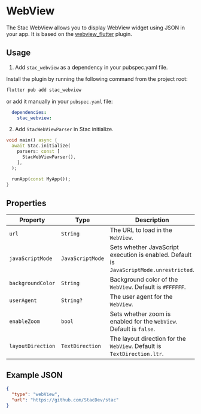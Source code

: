 # WebView

The Stac WebView allows you to display WebView widget using JSON in your app. It is based on the [webview_flutter](https://pub.dev/packages/webview_flutter) plugin.

## Usage

1. Add `stac_webview` as a dependency in your pubspec.yaml file.

Install the plugin by running the following command from the project root:

```bash
flutter pub add stac_webview
```

or add it manually in your `pubspec.yaml` file:

```yaml
  dependencies:
    stac_webview:
```

2. Add `StacWebViewParser` in Stac initialize.

```dart
void main() async {
  await Stac.initialize(
    parsers: const [
      StacWebViewParser(),
    ],
  );

  runApp(const MyApp());
}
```
## Properties

| Property          | Type             | Description                                                                             |
|-------------------|------------------|-----------------------------------------------------------------------------------------|
| `url`             | `String`         | The URL to load in the `WebView`.                                                       |
| `javaScriptMode`  | `JavaScriptMode` | Sets whether JavaScript execution is enabled. Default is `JavaScriptMode.unrestricted`. |
| `backgroundColor` | `String`         | Background color of the `WebView`. Default is `#FFFFFF`.                                |
| `userAgent`       | `String?`        | The user agent for the `WebView`.                                                       |
| `enableZoom`      | `bool`           | Sets whether zoom is enabled for the `WebView`. Default is `false`.                     |
| `layoutDirection` | `TextDirection`  | The layout direction for the `WebView`. Default is `TextDirection.ltr`.                 |

## Example JSON

```json
{
  "type": "webView",
  "url": "https://github.com/StacDev/stac"
}
```